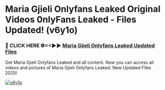 # Maria Gjieli Onlyfans Leaked Original Videos 0nlyFans Leaked - Files Updated! (v6y1o)

<h3>🔴 CLICK HERE 🌐==►► <a href="https://tinyurl.com/2wckxsce" rel="nofollow">Maria Gjieli Onlyfans Leaked Updated Files</a></h3>

Get Maria Gjieli Onlyfans Leaked and all content. Now you can access all videos and pictures of Maria Gjieli Onlyfans Leaked. New Updated Files 2025!

[![v6y1o](https://i.imgur.com/AFduVYN.gif)](https://tinyurl.com/2wckxsce)
